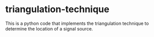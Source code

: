 # triangulation-technique
This is a python code that implements the triangulation technique to determine the location of a signal source.
